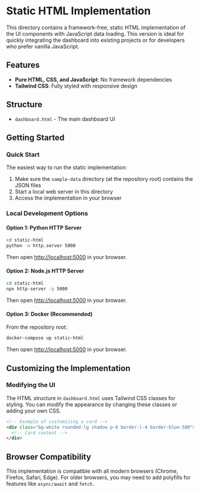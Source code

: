 # Static HTML Implementation

This directory contains a framework-free, static HTML implementation of the UI components with JavaScript data loading. This version is ideal for quickly integrating the dashboard into existing projects or for developers who prefer vanilla JavaScript.

## Features

- **Pure HTML, CSS, and JavaScript**: No framework dependencies
- **Tailwind CSS**: Fully styled with responsive design

## Structure

- `dashboard.html` - The main dashboard UI

## Getting Started

### Quick Start

The easiest way to run the static implementation:

1. Make sure the `sample-data` directory (at the repository root) contains the JSON files
2. Start a local web server in this directory
3. Access the implementation in your browser

### Local Development Options

#### Option 1: Python HTTP Server

```bash
cd static-html
python -m http.server 5000
```

Then open [http://localhost:5000](http://localhost:5000) in your browser.

#### Option 2: Node.js HTTP Server

```bash
cd static-html
npx http-server -p 5000
```

Then open [http://localhost:5000](http://localhost:5000) in your browser.

#### Option 3: Docker (Recommended)

From the repository root:

```bash
docker-compose up static-html
```

Then open [http://localhost:5000](http://localhost:5000) in your browser.

## Customizing the Implementation

### Modifying the UI

The HTML structure in `dashboard.html` uses Tailwind CSS classes for styling. You can modify the appearance by changing these classes or adding your own CSS.

```html
<!-- Example of customizing a card -->
<div class="bg-white rounded-lg shadow p-6 border-l-4 border-blue-500">
  <!-- Card content -->
</div>
```
## Browser Compatibility

This implementation is compatible with all modern browsers (Chrome, Firefox, Safari, Edge). For older browsers, you may need to add polyfills for features like `async/await` and `fetch`.
